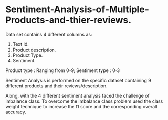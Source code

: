 # Sentiment-Analysis-of-Multiple-Products-and-thier-reviews.
Data set contains 4 different columns as:
1) Text Id.
2) Product description.
3) Product Type.
4) Sentiment.

Product type   :  Ranging from 0-9;
Sentiment type : 0-3

Sentiment Analysis is performed on the specific dataset containing 9 different products and their reviews/description.

Along, with the 4 different sentiment analysis faced the challenge of imbalance class.
To overcome the imbalance class problem used the class weight technique to increase the f1 score and the corresponding overall accuracy.

